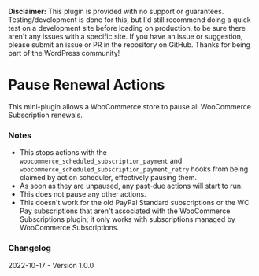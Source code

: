 **Disclaimer:** This plugin is provided with no support or guarantees. Testing/development is done for this, but I'd still recommend doing a quick test on a development site before loading on production, to be sure there aren't any issues with a specific site. If you have an issue or suggestion, please submit an issue or PR in the repository on GitHub. Thanks for being part of the WordPress community!

# Pause Renewal Actions
This mini-plugin allows a WooCommerce store to pause all WooCommerce Subscription renewals.

### Notes
- This stops actions with the `woocommerce_scheduled_subscription_payment` and `woocommerce_scheduled_subscription_payment_retry` hooks from being claimed by action scheduler, effectively pausing them.
- As soon as they are unpaused, any past-due actions will start to run.
- This does not pause any other actions.
- This doesn't work for the old PayPal Standard subscriptions or the WC Pay subscriptions that aren't associated with the WooCommerce Subscriptions plugin; it only works with subscriptions managed by WooCommerce Subscriptions.

### Changelog
2022-10-17 - Version 1.0.0
